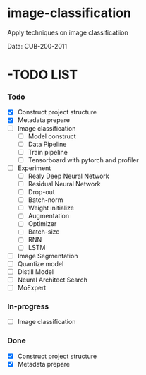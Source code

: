 # image-classification
Apply techniques on image classificatiion

Data: CUB-200-2011

# -TODO LIST

### Todo
- [x] Construct project structure
- [x] Metadata prepare
- [ ] Image classification
  - [ ] Model construct
  - [ ] Data Pipeline
  - [ ] Train pipeline
  - [ ] Tensorboard with pytorch and profiler
- [ ] Experiment
  - [ ] Realy Deep Neural Network
  - [ ] Residual Neural Network
  - [ ] Drop-out
  - [ ] Batch-norm
  - [ ] Weight initialize
  - [ ] Augmentation
  - [ ] Optimizer
  - [ ] Batch-size
  - [ ] RNN
  - [ ] LSTM
- [ ] Image Segmentation
- [ ] Quantize model
- [ ] Distill Model
- [ ] Neural Architect Search
- [ ] MoExpert
### In-progress
- [ ] Image classification

### Done
- [x] Construct project structure
- [x] Metadata prepare
